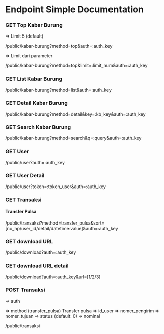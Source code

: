 # Endpoint Simple Documentation

### GET Top Kabar Burung
=> Limit 5 (default)

/public/kabar-burung?method=top&auth=:auth_key

=> Limit dari parameter

/public/kabar-burung?method=top&limit=:limit_num&auth=:auth_key

### GET List Kabar Burung
/public/kabar-burung?method=list&auth=:auth_key

### GET Detail Kabar Burung
/public/kabar-burung?method=detail&key=:kb_key&auth=:auth_key

### GET Search Kabar Burung
/public/kabar-burung?method=search&q=:query&auth=:auth_key

### GET User
/public/user?auth=:auth_key

### GET User Detail
/public/user?token=:token_user&auth=:auth_key

### GET Transaksi
#### Transfer Pulsa
/public/transaksi?method=transfer_pulsa&sort=[no_hp/user_id/detail/datetime:value]&auth=:auth_key

### GET download URL
/public/download?auth=:auth_key

### GET download URL detail
/public/download?auth=:auth_key&url=[1/2/3]

### POST Transaksi
=> auth

=> method (transfer_pulsa) Transfer pulsa
=> id_user
=> nomer_pengirim
=> nomer_tujuan
=> status (default: 0)
=> nominal

/public/transaksi